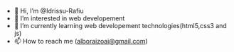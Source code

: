 - 👋 Hi, I’m @Idrissu-Rafiu
- 👀 I’m interested in web developement
- 🌱 I’m currently learning web developement technologies(html5,css3 and js)
- 📫 How to reach me (alboraizoai@gmail.com)

<!---
Idrissu-Rafiu/Idrissu-Rafiu is a ✨ special ✨ repository because its `README.md` (this file) appears on your GitHub profile.
You can click the Preview link to take a look at your changes.
--->
